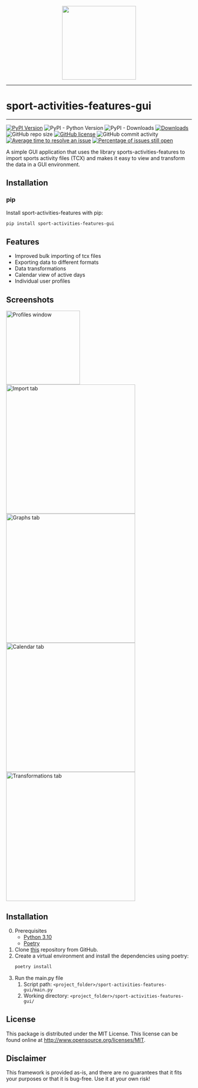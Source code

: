 <p align="center">
  <img width="200" src="https://raw.githubusercontent.com/firefly-cpp/sport-activities-features-gui/main/.github/logo/sport_activities.png">
</p>

---

# sport-activities-features-gui

---

[![PyPI Version](https://img.shields.io/pypi/v/sport-activities-features-gui.svg)](https://pypi.python.org/pypi/sport-activities-features-gui)
![PyPI - Python Version](https://img.shields.io/pypi/pyversions/sport-activities-features-gui.svg)
![PyPI - Downloads](https://img.shields.io/pypi/dm/sport-activities-features-gui.svg)
[![Downloads](https://pepy.tech/badge/sport-activities-features-gui)](https://pepy.tech/project/sport-activities-features-gui)
![GitHub repo size](https://img.shields.io/github/repo-size/firefly-cpp/sport-activities-features-gui?style=flat-square)
[![GitHub license](https://img.shields.io/github/license/firefly-cpp/sport-activities-features-gui.svg)](https://github.com/firefly-cpp/sport-activities-features-gui/blob/master/LICENSE)
![GitHub commit activity](https://img.shields.io/github/commit-activity/w/firefly-cpp/sport-activities-features-gui.svg)
[![Average time to resolve an issue](http://isitmaintained.com/badge/resolution/firefly-cpp/sport-activities-features-gui.svg)](http://isitmaintained.com/project/firefly-cpp/sport-activities-features-gui "Average time to resolve an issue")
[![Percentage of issues still open](http://isitmaintained.com/badge/open/firefly-cpp/sport-activities-features-gui.svg)](http://isitmaintained.com/project/firefly-cpp/sport-activities-features-gui "Percentage of issues still open")


A simple GUI application that uses the library sports-activities-features to import sports activity files (TCX) and makes it easy to view and transform the data in a GUI environment.

## Installation

### pip

Install sport-activities-features with pip:

```sh
pip install sport-activities-features-gui
```

## Features
- Improved bulk importing of tcx files
- Exporting data to different formats
- Data transformations
- Calendar view of active days
- Individual user profiles

## Screenshots
<p float="left">
  <img src="https://github.com/otiv33/sport-activities-features-gui/blob/main/screenshots/Screenshot_1.jpg?raw=true" alt="Profiles window" width="200"/>
  <img src="https://github.com/otiv33/sport-activities-features-gui/blob/main/screenshots/Screenshot_2.jpg?raw=true" alt="Import tab" width="350"/>
  <img src="https://github.com/otiv33/sport-activities-features-gui/blob/main/screenshots/Screenshot_3.jpg?raw=true" alt="Graphs tab" width="350"/>
  <img src="https://github.com/otiv33/sport-activities-features-gui/blob/main/screenshots/Screenshot_4.jpg?raw=true" alt="Calendar tab" width="350"/>
  <img src="https://github.com/otiv33/sport-activities-features-gui/blob/main/screenshots/Screenshot_5.jpg?raw=true" alt="Transformations tab" width="350"/>
</p>

## Installation
0. Prerequisites
    - [Python 3.10](https://www.python.org/downloads/)
    - [Poetry](https://python-poetry.org/docs/#installation)
1. Clone [this](https://github.com/firefly-cpp/sport-activities-features-gui) repository from GitHub.
2. Create a virtual environment and install the dependencies using poetry:
    ```bash
    poetry install
    ```
3. Run the main.py file
   1. Script path: `<project_folder>/sport-activities-features-gui/main.py`
   2. Working directory: `<project_folder>/sport-activities-features-gui/`

## License

This package is distributed under the MIT License. This license can be found online at <http://www.opensource.org/licenses/MIT>.

## Disclaimer

This framework is provided as-is, and there are no guarantees that it fits your purposes or that it is bug-free. Use it at your own risk!
